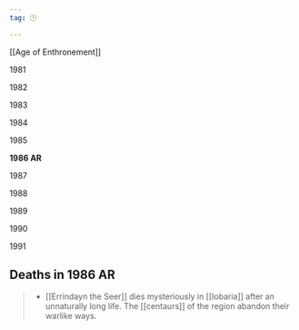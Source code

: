 ```yaml
---
tag: 🕛

---
```

[[Age of Enthronement]]


1981

1982

1983

1984

1985

**1986 AR**

1987

1988

1989

1990

1991



## Deaths in 1986 AR

>  - [[Errindayn the Seer]] dies mysteriously in [[Iobaria]] after an unnaturally long life. The [[centaurs]] of the region abandon their warlike ways.






